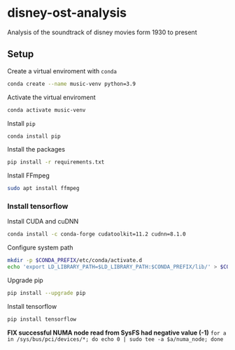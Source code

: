 # disney-ost-analysis

Analysis of the soundtrack of disney movies form 1930 to present

## Setup

Create a virtual enviroment with `conda`

```bash
conda create --name music-venv python=3.9
```

Activate the virtual enviroment

```bash
conda activate music-venv
```

Install `pip`

```bash
conda install pip
```

Install the packages

```bash
pip install -r requirements.txt
```

Install FFmpeg

```bash
sudo apt install ffmpeg
```

### Install tensorflow

Install CUDA and cuDNN

```bash
conda install -c conda-forge cudatoolkit=11.2 cudnn=8.1.0
```

Configure system path

```bash
mkdir -p $CONDA_PREFIX/etc/conda/activate.d
echo 'export LD_LIBRARY_PATH=$LD_LIBRARY_PATH:$CONDA_PREFIX/lib/' > $CONDA_PREFIX/etc/conda/activate.d/env_vars.sh
```

Upgrade pip

```bash
pip install --upgrade pip
```

Install tensorflow

```bash
pip install tensorflow
```

**FIX successful NUMA node read from SysFS had negative value (-1)** `for a in /sys/bus/pci/devices/*; do echo 0 | sudo tee -a $a/numa_node; done`